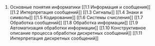 1. Основные понятия информатики
	[[1.1 Информация и сообщения]]
	[[1.2 Интерпретация сообщений]]
	[[1.3 Сигналы]]
	[[1.4 Знаки и символы]]
	[[1.5 Кодирование]]
	[[1.6 Системы счисления]]
	[[1.7 Обработка сообщений]]
	[[1.8 Обработка информации]]
	[[1.9 Автоматизация обработки информации]]
	[[1.10 Конструктивное описание процесса обработки дискретных сообщений]]
	[[1.11 Интерпретация дискретных сообщений]]
	
